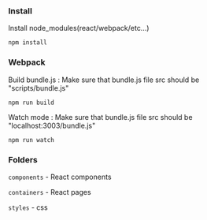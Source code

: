 ### Install
Install node_modules(react/webpack/etc...)

```
npm install
```

### Webpack

Build bundle.js : Make sure that bundle.js file src should be "scripts/bundle.js"

```
npm run build 
```

Watch mode : Make sure that bundle.js file src should be "localhost:3003/bundle.js"

```
npm run watch
```

### Folders

`components` - React components

`containers` - React pages

`styles` - css
